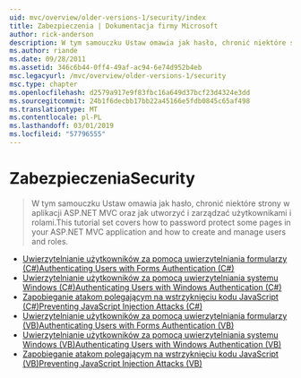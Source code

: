 ```yaml
---
uid: mvc/overview/older-versions-1/security/index
title: Zabezpieczenia | Dokumentacja firmy Microsoft
author: rick-anderson
description: W tym samouczku Ustaw omawia jak hasło, chronić niektóre strony w aplikacji ASP.NET MVC oraz jak utworzyć i zarządzać użytkownikami i rolami.
ms.author: riande
ms.date: 09/28/2011
ms.assetid: 346c6b44-0ff4-49af-ac94-6e74d952b4eb
msc.legacyurl: /mvc/overview/older-versions-1/security
msc.type: chapter
ms.openlocfilehash: d2579a917e9f83fbc16a649d37bcf23d4324e3dd
ms.sourcegitcommit: 24b1f6decbb17bb22a45166e5fdb0845c65af498
ms.translationtype: MT
ms.contentlocale: pl-PL
ms.lasthandoff: 03/01/2019
ms.locfileid: "57796555"
---
```

<a name="security"></a><span data-ttu-id="cbc2e-103">Zabezpieczenia</span><span class="sxs-lookup"><span data-stu-id="cbc2e-103">Security</span></span>
====================
> <span data-ttu-id="cbc2e-104">W tym samouczku Ustaw omawia jak hasło, chronić niektóre strony w aplikacji ASP.NET MVC oraz jak utworzyć i zarządzać użytkownikami i rolami.</span><span class="sxs-lookup"><span data-stu-id="cbc2e-104">This tutorial set covers how to password protect some pages in your ASP.NET MVC application and how to create and manage users and roles.</span></span>


- [<span data-ttu-id="cbc2e-105">Uwierzytelnianie użytkowników za pomocą uwierzytelniania formularzy (C#)</span><span class="sxs-lookup"><span data-stu-id="cbc2e-105">Authenticating Users with Forms Authentication (C#)</span></span>](authenticating-users-with-forms-authentication-cs.md)
- [<span data-ttu-id="cbc2e-106">Uwierzytelnianie użytkowników za pomocą uwierzytelniania systemu Windows (C#)</span><span class="sxs-lookup"><span data-stu-id="cbc2e-106">Authenticating Users with Windows Authentication (C#)</span></span>](authenticating-users-with-windows-authentication-cs.md)
- [<span data-ttu-id="cbc2e-107">Zapobieganie atakom polegającym na wstrzyknięciu kodu JavaScript (C#)</span><span class="sxs-lookup"><span data-stu-id="cbc2e-107">Preventing JavaScript Injection Attacks (C#)</span></span>](preventing-javascript-injection-attacks-cs.md)
- [<span data-ttu-id="cbc2e-108">Uwierzytelnianie użytkowników za pomocą uwierzytelniania formularzy (VB)</span><span class="sxs-lookup"><span data-stu-id="cbc2e-108">Authenticating Users with Forms Authentication (VB)</span></span>](authenticating-users-with-forms-authentication-vb.md)
- [<span data-ttu-id="cbc2e-109">Uwierzytelnianie użytkowników za pomocą uwierzytelniania systemu Windows (VB)</span><span class="sxs-lookup"><span data-stu-id="cbc2e-109">Authenticating Users with Windows Authentication (VB)</span></span>](authenticating-users-with-windows-authentication-vb.md)
- [<span data-ttu-id="cbc2e-110">Zapobieganie atakom polegającym na wstrzyknięciu kodu JavaScript (VB)</span><span class="sxs-lookup"><span data-stu-id="cbc2e-110">Preventing JavaScript Injection Attacks (VB)</span></span>](preventing-javascript-injection-attacks-vb.md)
